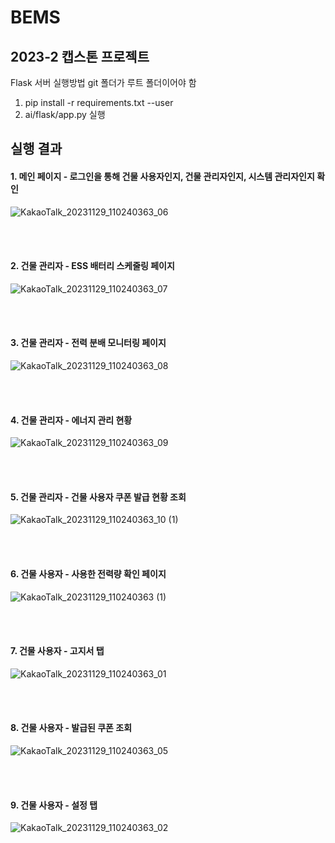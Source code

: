 # BEMS
## 2023-2 캡스톤 프로젝트


Flask 서버 실행방법
git 폴더가 루트 폴더이어야 함

1. pip install -r requirements.txt --user
2. ai/flask/app.py 실행 


## 실행 결과

#### 1. 메인 페이지 - 로그인을 통해 건물 사용자인지, 건물 관리자인지, 시스템 관리자인지 확인
![KakaoTalk_20231129_110240363_06](https://github.com/youngseonseo/BEMS/assets/70623206/4882afe3-6ec5-4bbb-b0d3-1ae5c67e8c6a)

<br/>
<br/>

#### 2. 건물 관리자 - ESS 배터리 스케줄링 페이지
![KakaoTalk_20231129_110240363_07](https://github.com/youngseonseo/BEMS/assets/70623206/c71f190a-d6a5-4f05-9fd6-033611806627)

<br/>
<br/>

#### 3. 건물 관리자 - 전력 분배 모니터링 페이지
![KakaoTalk_20231129_110240363_08](https://github.com/youngseonseo/BEMS/assets/70623206/5a6cb444-1ead-4e05-901b-5087b7863b45)

<br/>
<br/>

#### 4. 건물 관리자 - 에너지 관리 현황
![KakaoTalk_20231129_110240363_09](https://github.com/youngseonseo/BEMS/assets/70623206/c5b98d42-5db4-442f-afde-f361676f236b)

<br/>
<br/>

#### 5. 건물 관리자 - 건물 사용자 쿠폰 발급 현황 조회
![KakaoTalk_20231129_110240363_10 (1)](https://github.com/youngseonseo/BEMS/assets/70623206/0a48d62e-5a3f-462a-ada7-953d23f671bd)

<br/>
<br/>

#### 6. 건물 사용자 - 사용한 전력량 확인 페이지
![KakaoTalk_20231129_110240363 (1)](https://github.com/youngseonseo/BEMS/assets/70623206/e0a6c190-c0c6-4249-a08b-ec48dc686008)

<br/>
<br/>

#### 7. 건물 사용자 - 고지서 탭
![KakaoTalk_20231129_110240363_01](https://github.com/youngseonseo/BEMS/assets/70623206/4c5c60e6-ea94-4b39-bf62-8056dca81f79)

<br/>
<br/>

####  8. 건물 사용자 - 발급된 쿠폰 조회

![KakaoTalk_20231129_110240363_05](https://github.com/youngseonseo/BEMS/assets/70623206/d78d7301-f651-4a04-967e-93cce3c20c4b)

<br/>
<br/>


#### 9. 건물 사용자 - 설정 탭
![KakaoTalk_20231129_110240363_02](https://github.com/youngseonseo/BEMS/assets/70623206/2a97e056-7c1e-4086-aeab-b18d7825042c)

<br/>
<br/>
    

